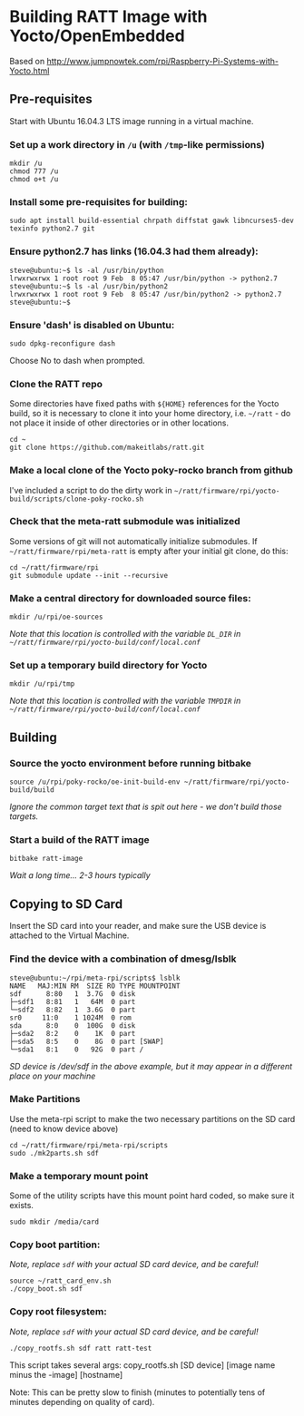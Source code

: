 # Building RATT Image with Yocto/OpenEmbedded

Based on http://www.jumpnowtek.com/rpi/Raspberry-Pi-Systems-with-Yocto.html

## Pre-requisites

Start with Ubuntu 16.04.3 LTS image running in a virtual machine.

### Set up a work directory in `/u` (with `/tmp`-like permissions)

    mkdir /u
    chmod 777 /u
    chmod o+t /u

### Install some pre-requisites for building:

    sudo apt install build-essential chrpath diffstat gawk libncurses5-dev texinfo python2.7 git

### Ensure python2.7 has links (16.04.3 had them already):

    steve@ubuntu:~$ ls -al /usr/bin/python
    lrwxrwxrwx 1 root root 9 Feb  8 05:47 /usr/bin/python -> python2.7
    steve@ubuntu:~$ ls -al /usr/bin/python2
    lrwxrwxrwx 1 root root 9 Feb  8 05:47 /usr/bin/python2 -> python2.7
    steve@ubuntu:~$

### Ensure 'dash' is disabled on Ubuntu:
    sudo dpkg-reconfigure dash

Choose No to dash when prompted.

### Clone the RATT repo

Some directories have fixed paths with `${HOME}` references for the Yocto build, so it is necessary to clone it into your home directory, i.e. `~/ratt` - do not place it inside of other directories or in other locations.

    cd ~
    git clone https://github.com/makeitlabs/ratt.git

### Make a local clone of the Yocto poky-rocko branch from github

I've included a script to do the dirty work in `~/ratt/firmware/rpi/yocto-build/scripts/clone-poky-rocko.sh`

### Check that the meta-ratt submodule was initialized

Some versions of git will not automatically initialize submodules.  If `~/ratt/firmware/rpi/meta-ratt` is empty after your initial git clone, do this:

    cd ~/ratt/firmware/rpi
    git submodule update --init --recursive

### Make a central directory for downloaded source files:

    mkdir /u/rpi/oe-sources
    
_Note that this location is controlled with the variable `DL_DIR` in `~/ratt/firmware/rpi/yocto-build/conf/local.conf`_

### Set up a temporary build directory for Yocto

    mkdir /u/rpi/tmp

_Note that this location is controlled with the variable `TMPDIR` in `~/ratt/firmware/rpi/yocto-build/conf/local.conf`_

## Building

### Source the yocto environment before running bitbake

    source /u/rpi/poky-rocko/oe-init-build-env ~/ratt/firmware/rpi/yocto-build/build

_Ignore the common target text that is spit out here - we don't build those targets._

### Start a build of the RATT image

    bitbake ratt-image

_Wait a long time... 2-3 hours typically_

## Copying to SD Card

Insert the SD card into your reader, and make sure the USB device is attached to the Virtual Machine.

### Find the device with a combination of dmesg/lsblk

    steve@ubuntu:~/rpi/meta-rpi/scripts$ lsblk
    NAME   MAJ:MIN RM  SIZE RO TYPE MOUNTPOINT
    sdf      8:80   1  3.7G  0 disk
    ├─sdf1   8:81   1   64M  0 part 
    └─sdf2   8:82   1  3.6G  0 part 
    sr0     11:0    1 1024M  0 rom  
    sda      8:0    0  100G  0 disk 
    ├─sda2   8:2    0    1K  0 part 
    ├─sda5   8:5    0    8G  0 part [SWAP]
    └─sda1   8:1    0   92G  0 part /

_SD device is /dev/sdf in the above example, but it may appear in a different place on your machine_

### Make Partitions

Use the meta-rpi script to make the two necessary partitions on the SD card (need to know device above)

    cd ~/ratt/firmware/rpi/meta-rpi/scripts
    sudo ./mk2parts.sh sdf

### Make a temporary mount point

Some of the utility scripts have this mount point hard coded, so make sure it exists.

    sudo mkdir /media/card

### Copy boot partition:

_Note, replace `sdf` with your actual SD card device, and be careful!_

    source ~/ratt_card_env.sh
    ./copy_boot.sh sdf

### Copy root filesystem:

_Note, replace `sdf` with your actual SD card device, and be careful!_

    ./copy_rootfs.sh sdf ratt ratt-test

This script takes several args:
    copy_rootfs.sh [SD device] [image name minus the -image] [hostname]


Note: This can be pretty slow to finish (minutes to potentially tens of minutes depending on quality of card).


